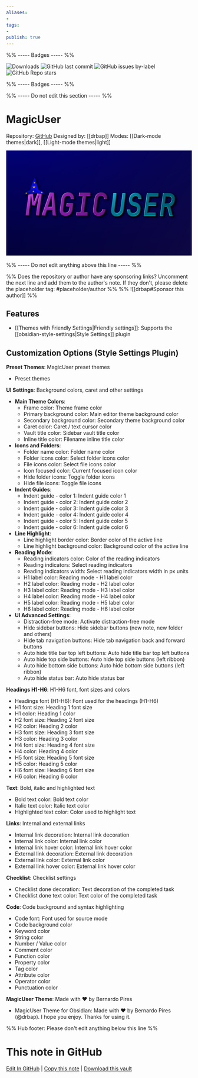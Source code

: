 ```yaml
---
aliases:
- 
tags: 
- 
publish: true
---
```


%% ----- Badges ----- %%

![Downloads](https://img.shields.io/badge/downloads-7466-573E7A?style=for-the-badge&logo=)
![GitHub last commit](https://img.shields.io/github/last-commit/drbap/magicuser-theme-for-obsidian?color=573E7A&label=last%20update&logo=github&style=for-the-badge)
![GitHub issues by-label](https://img.shields.io/github/issues/drbap/magicuser-theme-for-obsidian/help%20wanted?color=573E7A&logo=github&style=for-the-badge) 
![GitHub Repo stars](https://img.shields.io/github/stars/drbap/magicuser-theme-for-obsidian?color=573E7A&logo=github&style=for-the-badge)

%% ----- Badges ----- %%

%% ----- Do not edit this section ----- %%

# MagicUser

Repository: [GitHub](https://github.com/drbap/magicuser-theme-for-obsidian)
Designed by: [[drbap]]
Modes: [[Dark-mode themes|dark]], [[Light-mode themes|light]]



![screenshot](https://github.com/drbap/magicuser-theme-for-obsidian/raw/HEAD/screenshot.png)

%% ----- Do not edit anything above this line ----- %% 

%% Does the repository or author have any sponsoring links? Uncomment the next line and add them to the author's note. If they don't, please delete the placeholder tag: #placeholder/author %%
%% ![[drbap#Sponsor this author]] %%


## Features

- [[Themes with Friendly Settings|Friendly settings]]: Supports the [[obsidian-style-settings|Style Settings]] plugin

## Customization Options (Style Settings Plugin) 

**Preset Themes**: MagicUser preset themes
- Preset themes

**UI Settings**: Background colors, caret and other settings
- **Main Theme Colors**: 
    - Frame color: Theme frame color
    - Primary background color: Main editor theme background color
    - Secondary background color: Secondary theme background color
    - Caret color: Caret / text cursor color
    - Vault title color: Sidebar vault title color
    - Inline title color: Filename inline title color
- **Icons and Folders**: 
    - Folder name color: Folder name color
    - Folder icons color: Select folder icons color
    - File icons color: Select file icons color
    - Icon focused color: Current focused icon color
    - Hide folder icons: Toggle folder icons
    - Hide file icons: Toggle file icons
- **Indent Guides**: 
    - Indent guide - color 1: Indent guide color 1
    - Indent guide - color 2: Indent guide color 2
    - Indent guide - color 3: Indent guide color 3
    - Indent guide - color 4: Indent guide color 4
    - Indent guide - color 5: Indent guide color 5
    - Indent guide - color 6: Indent guide color 6
- **Line Highlight**: 
    - Line highlight border color: Border color of the active line
    - Line highlight background color: Background color of the active line
- **Reading Mode**: 
    - Reading indicators color: Color of the reading indicators
    - Reading indicators: Select reading indicators
    - Reading indicators width: Select reading indicators width in px units
    - H1 label color: Reading mode - H1 label color
    - H2 label color: Reading mode - H2 label color
    - H3 label color: Reading mode - H3 label color
    - H4 label color: Reading mode - H4 label color
    - H5 label color: Reading mode - H5 label color
    - H6 label color: Reading mode - H6 label color
- **UI Advanced Settings**: 
    - Distraction-free mode: Activate distraction-free mode
    - Hide sidebar buttons: Hide sidebar buttons (new note, new folder and others)
    - Hide tab navigation buttons: Hide tab navigation back and forward buttons
    - Auto hide title bar top left buttons: Auto hide title bar top left buttons
    - Auto hide top side buttons: Auto hide top side buttons (left ribbon)
    - Auto hide bottom side buttons: Auto hide bottom side buttons (left ribbon)
    - Auto hide status bar: Auto hide status bar

**Headings H1-H6**: H1-H6 font, font sizes and colors
- Headings font (H1-H6): Font used for the headings (H1-H6)
- H1 font size: Heading 1 font size
- H1 color: Heading 1 color
- H2 font size: Heading 2 font size
- H2 color: Heading 2 color
- H3 font size: Heading 3 font size
- H3 color: Heading 3 color
- H4 font size: Heading 4 font size
- H4 color: Heading 4 color
- H5 font size: Heading 5 font size
- H5 color: Heading 5 color
- H6 font size: Heading 6 font size
- H6 color: Heading 6 color

**Text**: Bold, italic and highlighted text
- Bold text color: Bold text color
- Italic text color: Italic text color
- Highlighted text color: Color used to highlight text

**Links**: Internal and external links
- Internal link decoration: Internal link decoration
- Internal link color: Internal link color
- Internal link hover color: Internal link hover color
- External link decoration: External link decoration
- External link color: External link color
- External link hover color: External link hover color

**Checklist**: Checklist settings
- Checklist done decoration: Text decoration of the completed task
- Checklist done text color: Text color of the completed task

**Code**: Code background and syntax highlighting
- Code font: Font used for source mode
- Code background color
- Keyword color
- String color
- Number / Value color
- Comment color
- Function color
- Property color
- Tag color
- Attribute color
- Operator color
- Punctuation color

**MagicUser Theme**: Made with ♥ by Bernardo Pires
- MagicUser Theme for Obsidian: Made with ♥ by Bernardo Pires (@drbap). I hope you enjoy. Thanks for using it.


%% Hub footer: Please don't edit anything below this line %%

# This note in GitHub

<span class="git-footer">[Edit In GitHub](https://github.dev/obsidian-community/obsidian-hub/blob/main/02%20-%20Community%20Expansions/02.05%20All%20Community%20Expansions/Themes/MagicUser.md "git-hub-edit-note") | [Copy this note](https://raw.githubusercontent.com/obsidian-community/obsidian-hub/main/02%20-%20Community%20Expansions/02.05%20All%20Community%20Expansions/Themes/MagicUser.md "git-hub-copy-note") | [Download this vault](https://github.com/obsidian-community/obsidian-hub/archive/refs/heads/main.zip "git-hub-download-vault") </span>
